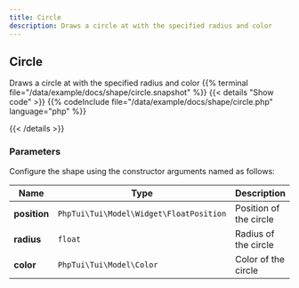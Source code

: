 ```yaml
---
title: Circle
description: Draws a circle at with the specified radius and color
---
```

## Circle

Draws a circle at with the specified radius and color
{{% terminal file="/data/example/docs/shape/circle.snapshot" %}}
{{< details "Show code"  >}}
{{% codeInclude file="/data/example/docs/shape/circle.php" language="php" %}}

{{< /details >}}
### Parameters

Configure the shape using the constructor arguments named as follows:

| Name | Type | Description |
| --- | --- | --- |
| **position** | `PhpTui\Tui\Model\Widget\FloatPosition` | Position of the circle |
| **radius** | `float` | Radius of the circle |
| **color** | `PhpTui\Tui\Model\Color` | Color of the circle |